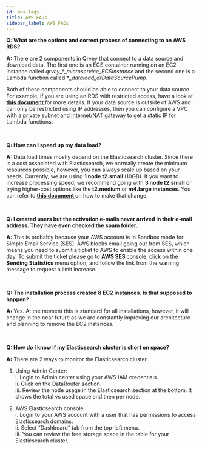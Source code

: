 ```yaml
---
id: aws-faqs
title: AWS FAQs
sidebar_label: AWS FAQs
---
```



**Q: What are the options and correct process of connecting to an AWS RDS?**

**A:** There are 2 components in Qrvey that connect to a data source and download data. The first one is an ECS container running on an EC2 instance called _qrvey__\*__microservice_ECSInstance_ and the second one is a Lambda function called \*_\_dataload_drDataSourcePump_.   

Both of these components should be able to connect to your data source. For example, if you are using an RDS with restricted access, have a look at <a href="/docs/aws/connect-to-RDS-instance/"> <strong>this document </strong></a> for more details. If your data source is outside of AWS and can only be restricted using IP addresses, then you can configure a VPC with a private subnet and Internet/NAT gateway to get a static IP for Lambda functions.

<br />

**Q: How can I speed up my data load?**

**A:** Data load times mostly depend on the Elasticsearch cluster. Since there is a cost associated with Elasticsearch, we normally create the minimum resources possible, however, you can always scale up based on your needs. Currently, we are using **1 node t2.small** (10GB). If you want to increase processing speed, we recommend going with **3 node t2.small** or trying higher-cost options like the **t2.medium** or **m4.large instances**. You can refer to <a href="/docs/setup-deployments/manage-aws-elasticsearch/"> <strong>this document </strong></a>  on how to make that change. 

<br />

**Q: I created users but the activation e-mails never arrived in their e-mail address. They have even checked the spam folder.**

**A:** This is probably because your AWS account is in Sandbox mode for Simple Email Service (SES). AWS blocks email going out from SES, which means you need to submit a ticket to AWS to enable the access within one day. To submit the ticket please go to
<a href="https://console.aws.amazon.com/ses/home?region=us-east-1#"> <strong>AWS SES </strong></a> console, click on the **Sending Statistics** menu option, and follow the link from the warning message to request a limit increase. 

<br />

**Q: The installation process created 8 EC2 instances. Is that supposed to happen?**

**A:** Yes. At the moment this is standard for all installations, however, it will change in the near future as we are constantly improving our architecture and planning to remove the EC2 instances. 

<br />

**Q: How do I know if my Elasticsearch cluster is short on space?**

**A:** There are 2 ways to monitor the Elasticsearch cluster.

1. Using Admin Center:<br />
    i. Login to Admin center using your AWS IAM credentials.<br />
    ii. Click on the DataRouter section.<br />
    iii. Review the node usage in the Elasticsearch section at the bottom. It shows the total vs used space and then per node.

2. AWS Elasticsearch console <br />
    i. Login to your AWS account with a user that has permissions to access Elasticsearch domains.<br />
    ii. Select “Dashboard” tab from the top-left menu. <br />
    iii. You can review the free storage space in the table for your Elasticsearch cluster.
